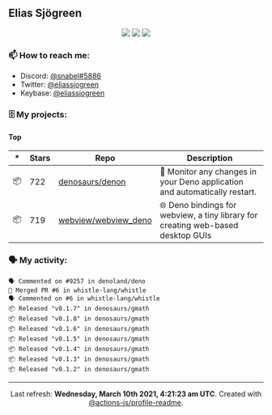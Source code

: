 ## Elias Sjögreen

<p align="center">
  <img src="https://img.shields.io/badge/🎂-dec. 2003-success" />
  <img src="https://img.shields.io/badge/🌎-Stockholm-informational" />
  <img src="https://img.shields.io/badge/👦-He/Him-informational" />
</p>

### 📫 How to reach me:

- Discord: [@snabel#5886](https://discord.com/users/267978757799673866)
- Twitter: [@eliassjogreen](https://twitter.com/eliassjogreen)
- Keybase: [@eliassjogreen](https://keybase.io/eliassjogreen)

### 🗄 My projects:

#### Top
|*|Stars|Repo|Description|
|---|---|---|---|
| 📦 | 722 | [denosaurs/denon](https://github.com/denosaurs/denon) | 👀 Monitor any changes in your Deno application and automatically restart. |
| 📦 | 719 | [webview/webview_deno](https://github.com/webview/webview_deno) | 🌐 Deno bindings for webview, a tiny library for creating web-based desktop GUIs |

### 🗣 My activity:

```
🗣 Commented on #9257 in denoland/deno
🎉 Merged PR #6 in whistle-lang/whistle
🗣 Commented on #6 in whistle-lang/whistle
📦 Released "v0.1.7" in denosaurs/gmath
📦 Released "v0.1.8" in denosaurs/gmath
📦 Released "v0.1.6" in denosaurs/gmath
📦 Released "v0.1.5" in denosaurs/gmath
📦 Released "v0.1.4" in denosaurs/gmath
📦 Released "v0.1.3" in denosaurs/gmath
📦 Released "v0.1.2" in denosaurs/gmath
```

------------
<p align="center">Last refresh: <b>Wednesday, March 10th 2021, 4:21:23 am UTC</b>. Created with <a href=https://github.com/marketplace/actions/profile-readme>@actions-js/profile-readme</a>.</p>
